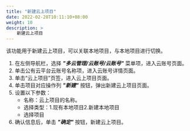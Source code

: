 ```yaml
---
title: "新建云上项目"
date: 2022-02-28T10:11:10+08:00
weight: 10
description: >
    新建云上项目
---
```


该功能用于新建云上项目，可以关联本地项目，与本地项目进行切换。

1. 在左侧导航栏，选择 **_"多云管理/云账号/云账号"_** 菜单项，进入云账号页面。
2. 单击公有云平台云账号名称项，进入云账号详情页面。
3. 单击“云上项目”页签，进入云上项目页面。
4. 单击项目对应操作列 **_"新建"_** 按钮，弹出新建云上项目页面。
5. 设置以下参数：
   - 名称：云上项目的名称。
   - 选择类型：1.现有本地项目2.新建本地项目
   - 选择项目
6. 确认信息后，单击 **_"确定"_** 按钮，新建云上项目。
